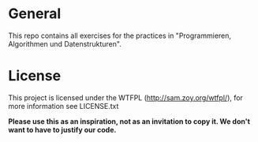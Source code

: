 General
=========

This repo contains all exercises for the practices in "Programmieren, Algorithmen und Datenstrukturen".

License
=======

This project is licensed under the WTFPL (<http://sam.zoy.org/wtfpl/>), for more information see LICENSE.txt

**Please use this as an inspiration, not as an invitation to copy it. We don't want to have to justify our code.**
